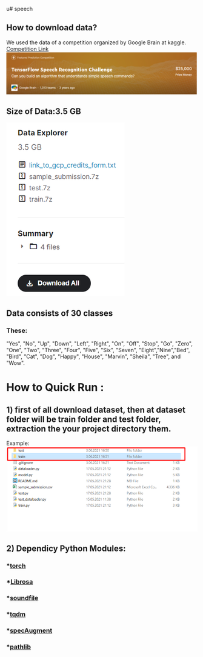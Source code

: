 u# speech

## How to download data?

We used the data of a competition organized by Google Brain at kaggle.
[Competition Link](https://www.kaggle.com/c/tensorflow-speech-recognition-challenge/data)
![alt text](https://raw.githubusercontent.com/RenkliKup/speech/main/img/challenge.png)
## Size of Data:3.5 GB



![alt text](https://raw.githubusercontent.com/RenkliKup/speech/main/img/data.png)

## Data consists of 30 classes 
### These:
"Yes", "No", "Up", "Down", "Left", "Right", "On", "Off", "Stop", "Go", "Zero", "One", "Two", "Three", "Four", "Five", "Six", "Seven", "Eight","Nine","Bed", "Bird", "Cat", "Dog", "Happy", "House", "Marvin", "Sheila", "Tree", and "Wow".

# How to Quick Run :
## 1) first of all download dataset, then at dataset folder will be train folder and test folder, extraction the your project directory them.
Example:
![alt text](https://github.com/RenkliKup/speech/blob/main/img/Screenshot_3.png)
## 2) Dependicy Python Modules:
 ### *[torch](https://pypi.org/project/torch/)
 ### *[Librosa](https://pypi.org/project/librosa/)
 ### *[soundfile](https://pypi.org/project/SoundFile/)
 ### *[tqdm](https://pypi.org/project/tqdm/)
 ### *[specAugment](https://pypi.org/project/SpecAugment/)
 ### *[pathlib](https://pypi.org/project/pathlib/)
 
